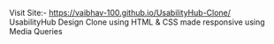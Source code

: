 Visit Site:- https://vaibhav-100.github.io/UsabilityHub-Clone/
<br>
UsabilityHub Design Clone using HTML & CSS made responsive using Media Queries
